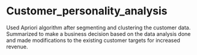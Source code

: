 # Customer_personality_analysis

Used Apriori algorithm after segmenting and clustering the customer data. Summarized to make a business decision based on the data analysis done and made modifications to the existing customer targets for increased revenue.
